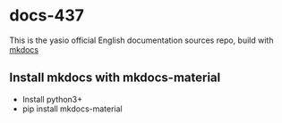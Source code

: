 # docs-437

This is the yasio official English documentation sources repo, build with [mkdocs](https://www.mkdocs.org/)

## Install mkdocs with mkdocs-material
- Install python3+
- pip install mkdocs-material

